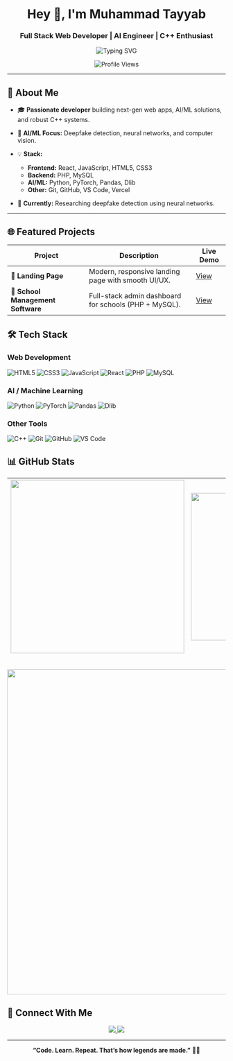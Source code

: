 <h1 align="center">Hey 👋, I'm Muhammad Tayyab</h1>
<h3 align="center">Full Stack Web Developer | AI Engineer | C++ Enthusiast</h3>

<p align="center">
  <img src="https://readme-typing-svg.demolab.com?font=Fira+Code&weight=700&size=24&pause=1000&color=36BCF7&center=true&vCenter=true&width=600&lines=Web+Developer+%F0%9F%92%BB;AI+Engineer+%F0%9F%A7%91%E2%80%8D%F0%9F%92%BB;Deepfake+Detection+Researcher+%F0%9F%94%8E;C%2B%2B+OOP+%7C+DSA+Lover+%F0%9F%92%BB" alt="Typing SVG" />
</p>

<p align="center">
  <img src="https://komarev.com/ghpvc/?username=tayyabp0g&label=Profile+Views&color=36BCF7&style=flat-square" alt="Profile Views" />
</p>

---

## 🚀 About Me

- 🎓 **Passionate developer** building next-gen web apps, AI/ML solutions, and robust C++ systems.
- 🧠 **AI/ML Focus:** Deepfake detection, neural networks, and computer vision.
- 💡 **Stack:**  
  - **Frontend:** React, JavaScript, HTML5, CSS3  
  - **Backend:** PHP, MySQL  
  - **AI/ML:** Python, PyTorch, Pandas, Dlib  
  - **Other:** Git, GitHub, VS Code, Vercel

- 🌱 **Currently:** Researching deepfake detection using neural networks.

---

## 🌐 Featured Projects

| Project | Description | Live Demo |
|---------|-------------|-----------|
| 💼 **Landing Page** | Modern, responsive landing page with smooth UI/UX. | [View](https://landing-page-iota-tan-89.vercel.app/) |
| 🏫 **School Management Software** | Full-stack admin dashboard for schools (PHP + MySQL). | [View](https://skool-management-software.vercel.app/) |


## 🛠️ Tech Stack

### Web Development
![HTML5](https://img.shields.io/badge/HTML5-E34F26?style=flat&logo=html5&logoColor=white)
![CSS3](https://img.shields.io/badge/CSS3-1572B6?style=flat&logo=css3&logoColor=white)
![JavaScript](https://img.shields.io/badge/JavaScript-F7DF1E?style=flat&logo=javascript&logoColor=black)
![React](https://img.shields.io/badge/React-61DAFB?style=flat&logo=react&logoColor=black)
![PHP](https://img.shields.io/badge/PHP-777BB4?style=flat&logo=php&logoColor=white)
![MySQL](https://img.shields.io/badge/MySQL-4479A1?style=flat&logo=mysql&logoColor=white)

### AI / Machine Learning
![Python](https://img.shields.io/badge/Python-3776AB?style=flat&logo=python&logoColor=white)
![PyTorch](https://img.shields.io/badge/PyTorch-EE4C2C?style=flat&logo=pytorch&logoColor=white)
![Pandas](https://img.shields.io/badge/Pandas-150458?style=flat&logo=pandas&logoColor=white)
![Dlib](https://img.shields.io/badge/Dlib-orange?style=flat&logo=python&logoColor=white)

### Other Tools
![C++](https://img.shields.io/badge/C++-00599C?style=flat&logo=c%2B%2B&logoColor=white)
![Git](https://img.shields.io/badge/Git-F05032?style=flat&logo=git&logoColor=white)
![GitHub](https://img.shields.io/badge/GitHub-181717?style=flat&logo=github&logoColor=white)
![VS Code](https://img.shields.io/badge/VS%20Code-007ACC?style=flat&logo=visual-studio-code&logoColor=white)



## 📊 GitHub Stats

<div align="center">

| <img src="https://github-readme-stats.vercel.app/api?username=tayyabp0g&show_icons=true&theme=radical&border_radius=10" width="400"/> | <img src="https://github-readme-stats.vercel.app/api/top-langs/?username=tayyabp0g&layout=compact&theme=radical&border_radius=10" width="340"/> |
|:---:|:---:|

<br/>

<img src="https://github-readme-streak-stats.herokuapp.com/?user=tayyabp0g&theme=radical&fire=DD2727&currStreakLabel=DD2727" width="750"/>

</div>

## 🤝 Connect With Me

<p align="center">
  <a href="https://www.linkedin.com/in/muhammad-tayyab-12b816279" target="_blank">
    <img src="https://img.shields.io/badge/LinkedIn-0A66C2?style=for-the-badge&logo=linkedin&logoColor=white" />
  </a>
  <a href="mailto:muhammadtayyab3753@gmail.com">
    <img src="https://img.shields.io/badge/Email-D14836?style=for-the-badge&logo=gmail&logoColor=white" />
  </a>
</p>

---

<p align="center"><b>“Code. Learn. Repeat. That’s how legends are made.”</b> 👨‍💻</p>

